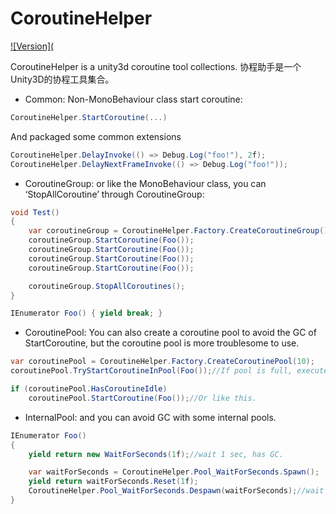 # CoroutineHelper

[![Version](](https://codecov.io/gh/ninject/Ninject)

CoroutineHelper is a unity3d coroutine tool collections.
协程助手是一个Unity3D的协程工具集合。


- Common:
Non-MonoBehaviour class start coroutine:
```C#
CoroutineHelper.StartCoroutine(...)
```

And packaged some common extensions
```C#
CoroutineHelper.DelayInvoke(() => Debug.Log("foo!"), 2f);
CoroutineHelper.DelayNextFrameInvoke(() => Debug.Log("foo!"));
```

- CoroutineGroup:
or like the MonoBehaviour class, you can ‘StopAllCoroutine’ through CoroutineGroup:
```C#
void Test()
{
    var coroutineGroup = CoroutineHelper.Factory.CreateCoroutineGroup();
    coroutineGroup.StartCoroutine(Foo());
    coroutineGroup.StartCoroutine(Foo());
    coroutineGroup.StartCoroutine(Foo());
    coroutineGroup.StartCoroutine(Foo());

    coroutineGroup.StopAllCoroutines();
}

IEnumerator Foo() { yield break; }
```

- CoroutinePool:
You can also create a coroutine pool to avoid the GC of StartCoroutine,
but the coroutine pool is more troublesome to use.

```C#
var coroutinePool = CoroutineHelper.Factory.CreateCoroutinePool(10);
coroutinePool.TryStartCoroutineInPool(Foo());//If pool is full, execute it immediately with StartCoroutine.

if (coroutinePool.HasCoroutineIdle)
    coroutinePool.StartCoroutine(Foo());//Or like this.
```

- InternalPool:
and you can avoid GC with some internal pools.

```C#
IEnumerator Foo()
{
    yield return new WaitForSeconds(1f);//wait 1 sec, has GC.

    var waitForSeconds = CoroutineHelper.Pool_WaitForSeconds.Spawn();
    yield return waitForSeconds.Reset(1f);
    CoroutineHelper.Pool_WaitForSeconds.Despawn(waitForSeconds);//wait 1 sec with CoroutineHelper, no GC.
}
```
